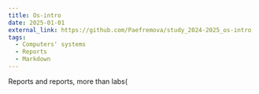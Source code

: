 ```yaml
---
title: Os-intro 
date: 2025-01-01
external_link: https://github.com/Paefremova/study_2024-2025_os-intro
tags:
  - Computers' systems
  - Reports
  - Markdown
---
```


Reports and reports, more than labs( 

<!--more-->
